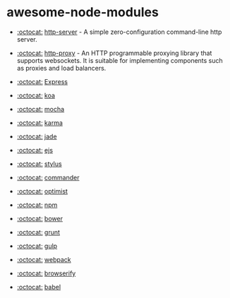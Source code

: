 # awesome-node-modules

- [:octocat:](https://github.com/indexzero/http-server) [http-server](https://www.npmjs.com/package/http-server) - A simple zero-configuration command-line http server.
- [:octocat:](https://github.com/nodejitsu/node-http-proxy) [http-proxy](https://www.npmjs.com/package/http-proxy) - An HTTP programmable proxying library that supports websockets. It is suitable for implementing components such as proxies and load balancers.

- [:octocat:]() [Express]()
- [:octocat:]() [koa]()
- [:octocat:]() [mocha]()
- [:octocat:]() [karma]()
- [:octocat:]() [jade]()
- [:octocat:]() [ejs]()
- [:octocat:]() [stylus]()
- [:octocat:]() [commander]()
- [:octocat:]() [optimist]()

- [:octocat:]() [npm]()
- [:octocat:]() [bower]()
- [:octocat:]() [grunt]()
- [:octocat:]() [gulp]()
- [:octocat:]() [webpack]()
- [:octocat:]() [browserify]()
- [:octocat:]() [babel]()
